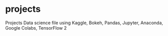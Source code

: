 # projects
Projects
Data science file using Kaggle, Bokeh, Pandas, Jupyter, Anaconda, Google Colabs, TensorFlow 2
